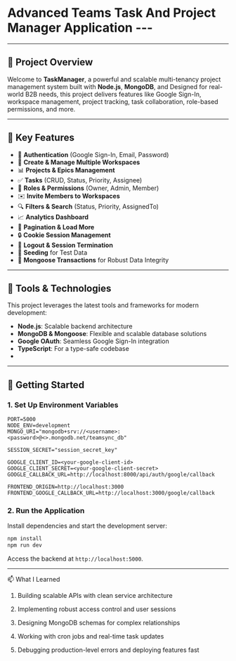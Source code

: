 #  Advanced Teams Task And Project Manager Application ---  

---

## 📌 Project Overview  

Welcome to **TaskManager**, a powerful and scalable multi-tenancy project management system built with **Node.js**, **MongoDB**, and  Designed for real-world B2B needs, this project delivers features like Google Sign-In, workspace management, project tracking, task collaboration, role-based permissions, and more.   

---

## 🌟 Key Features  

- 🔐 **Authentication** (Google Sign-In, Email, Password)  
- 🏢 **Create & Manage Multiple Workspaces**  
- 📊 **Projects & Epics Management**  
- ✅ **Tasks** (CRUD, Status, Priority, Assignee)  
- 👥 **Roles & Permissions** (Owner, Admin, Member)  
- ✉️ **Invite Members to Workspaces**  
- 🔍 **Filters & Search** (Status, Priority, AssignedTo)  
- 📈 **Analytics Dashboard**  
- 📅 **Pagination & Load More**  
- 🔒 **Cookie Session Management**  
- 🚪 **Logout & Session Termination**  
- 🌱 **Seeding** for Test Data  
- 💾 **Mongoose Transactions** for Robust Data Integrity  

---

## 🚀 Tools & Technologies  

This project leverages the latest tools and frameworks for modern development:  

- **Node.js**: Scalable backend architecture    
- **MongoDB & Mongoose**: Flexible and scalable database solutions  
- **Google OAuth**: Seamless Google Sign-In integration  
- **TypeScript**: For a type-safe codebase
- 
---

## 🔄 Getting Started  

### 1. Set Up Environment Variables  

```plaintext  
PORT=5000
NODE_ENV=development
MONGO_URI="mongodb+srv://<username>:<password>@<>.mongodb.net/teamsync_db"  

SESSION_SECRET="session_secret_key"

GOOGLE_CLIENT_ID=<your-google-client-id>  
GOOGLE_CLIENT_SECRET=<your-google-client-secret>  
GOOGLE_CALLBACK_URL=http://localhost:8000/api/auth/google/callback

FRONTEND_ORIGIN=http://localhost:3000
FRONTEND_GOOGLE_CALLBACK_URL=http://localhost:3000/google/callback
```  

### 2. Run the Application  

Install dependencies and start the development server:  

```bash  
npm install  
npm run dev  
```  

Access the backend at `http://localhost:5000`.  

---

📫 What I Learned

1. Building scalable APIs with clean service architecture

2. Implementing robust access control and user sessions

3. Designing MongoDB schemas for complex relationships

4. Working with cron jobs and real-time task updates

5. Debugging production-level errors and deploying features fast
